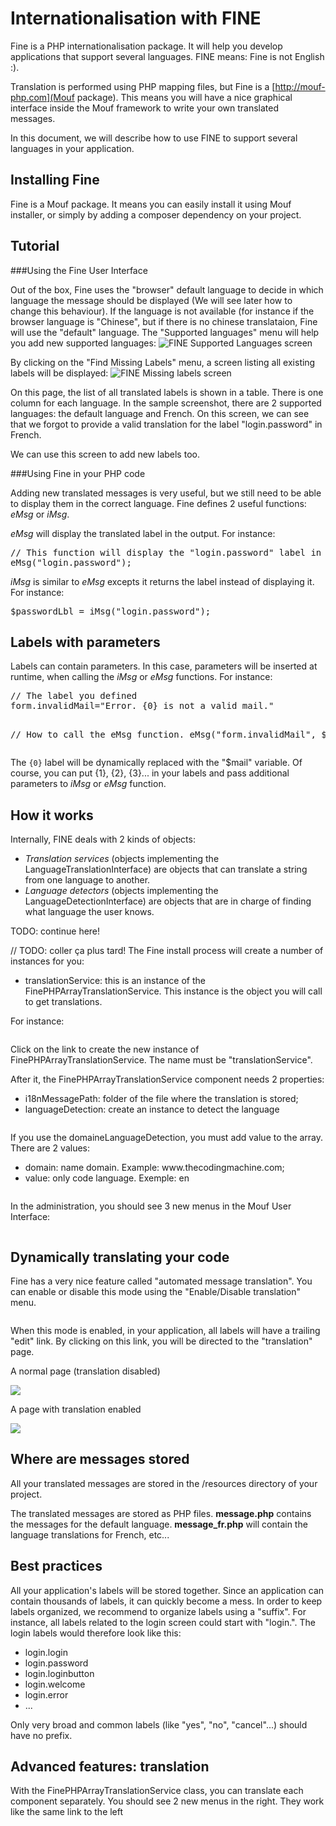 Internationalisation with FINE
==============================

Fine is a PHP internationalisation package. It will help you develop applications that support several languages.
FINE means: Fine is not English :).

Translation is performed using PHP mapping files, but Fine is a [http://mouf-php.com](Mouf package).
This means you will have a nice graphical interface inside the Mouf framework to write your own translated messages.

In this document, we will describe how to use FINE to support several languages in your application.

Installing Fine
---------------

Fine is a Mouf package. It means you can easily install it using Mouf installer, or simply by adding a composer dependency on your project.

Tutorial
--------

###Using the Fine User Interface

Out of the box, Fine uses the "browser" default language to decide in which language the message should be displayed (We will see later how to change this behaviour).
If the language is not available (for instance if the browser language is "Chinese", but if there is no chinese translataion, Fine will use the "default" language.
The "Supported languages" menu will help you add new supported languages:
![FINE Supported Languages screen](https://raw.github.com/thecodingmachine/utils.i18n.fine/3.0/doc/images/supportedLanguages.jpg)

By clicking on the "Find Missing Labels" menu, a screen listing all existing labels will be displayed:
![FINE Missing labels screen](https://raw.github.com/thecodingmachine/utils.i18n.fine/3.0/doc/images/missingLabels.jpg)

On this page, the list of all translated labels is shown in a table. There is one column for each language.
In the sample screenshot, there are 2 supported languages: the default language and French. On this screen,
we can see that we forgot to provide a valid translation for the label "login.password" in French.

We can use this screen to add new labels too.

###Using Fine in your PHP code

Adding new translated messages is very useful, but we still need to be able to display them in the correct language.
Fine defines 2 useful functions: <em>eMsg</em> or <em>iMsg</em>.
<p><em>eMsg</em> will display the translated label in the output. For instance:</p>
<pre>
// This function will display the "login.password" label in the browser's language.
eMsg("login.password");
</pre>
<p><em>iMsg</em> is similar to <em>eMsg</em> excepts it returns the label instead of displaying it. For instance:</p>
<pre>
$passwordLbl = iMsg("login.password");
</pre>

<h2>Labels with parameters</h2>
<p>Labels can contain parameters. In this case, parameters will be inserted at runtime, when calling the <em>iMsg</em> or <em>eMsg</em> functions.
For instance:</p>
<pre>
// The label you defined
form.invalidMail="Error. {0} is not a valid mail."

// How to call the eMsg function. 
eMsg("form.invalidMail", $mail).
</pre>
<p>The <code>{0}</code> label will be dynamically replaced with the "$mail" variable. Of course, you can put {1}, {2}, {3}... in your labels and pass additional parameters to <em>iMsg</em> or <em>eMsg</em> function.</p>






How it works
------------

Internally, FINE deals with 2 kinds of objects:
- *Translation services* (objects implementing the LanguageTranslationInterface) are objects that can translate a string from one language to another.
- *Language detectors* (objects implementing the LanguageDetectionInterface) are objects that are in charge of finding what language the user knows.

TODO: continue here!

// TODO: coller ça plus tard!
The Fine install process will create a number of instances for you:
- translationService: this is an instance of the FinePHPArrayTranslationService. This instance is the object you will call to get translations.

For instance:
```php

``` 

<p>Click on the link to create the new instance of FinePHPArrayTranslationService. The name must be "translationService".</p>
<p>After it, the FinePHPArrayTranslationService component needs 2 properties:</p>

<ul>
	<li>i18nMessagePath: folder of the file where the translation is stored;</li>
	<li>languageDetection: create an instance to detect the language</li>
</ul>
<img src="images/mouf_translationService.png" alt="" />

<p>If you use the domaineLanguageDetection, you must add value to the array. There are 2 values:
	<ul>
		<li>domain: name domain. Example: www.thecodingmachine.com;</li>
		<li>value: only code language. Exemple: en</li>
	</ul>
</p>
<img src="images/mouf_domainelanguagedetection.png" alt="" />

<p>In the administration, you should see 3 new menus in the Mouf User Interface:</p>
<img src="images/fineMenu.jpg" alt="" />



<h2>Dynamically translating your code</h2>

<p>Fine has a very nice feature called "automated message translation". You can enable or disable this mode using the "Enable/Disable translation" menu.</p>
<img src="images/enableDisableTranslation.jpg" alt="" />
<p>When this mode is enabled, in your application, all labels will have a trailing "edit" link. By clicking on this link, you will be directed to the "translation" page.</p>

<p>A normal page (translation disabled)</p>
<img src="images/translationDisabled.jpg" />
<p>A page with translation enabled</p>
<img src="images/translationEnabled.jpg" />

<h2>Where are messages stored</h2>

<p>All your translated messages are stored in the /resources directory of your project.</p>
<p>The translated messages are stored as PHP files. <b>message.php</b> contains the messages for the default language. <b>message_fr.php</b> will contain the
language translations for French, etc...</p>

Best practices
--------------

All your application's labels will be stored together. Since an application can contain thousands of labels, it can quickly become a mess.
In order to keep labels organized, we recommend to organize labels using a "suffix". For instance, all labels
related to the login screen could start with "login.".
The login labels would therefore look like this:

- login.login
- login.password
- login.loginbutton
- login.welcome
- login.error
- ...

Only very broad and common labels (like "yes", "no", "cancel"...) should have no prefix.

<h2>Advanced features: translation</h2>

<p>With the FinePHPArrayTranslationService class, you can translate each component separately. You should see 2 new menus in the right. They work like the same link to the left</p>
<img src="images/mouf_translate.png" alt="" />